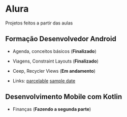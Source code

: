 # Alura

Projetos feitos a partir das aulas

## Formação Desenvolvedor Android

- Agenda, conceitos básicos (**Finalizado**)
- Viagens, Constraint Layouts (**Finalizado**)
- Ceep, Recycler Views (**Em andamento**)

- Links:
[parcelable](https://medium.com/@lucas_marciano/por-que-usar-o-parcelable-ao-inv%C3%A9s-do-serializable-5f7543a9c7f3)
[sample date](https://android.jlelse.eu/android-tools-attributes-listitem-sample-data-rocks-bbf49aaa9f07)

## Desenvolvimento Mobile com Kotlin

- Finanças (**Fazendo a segunda parte**)
